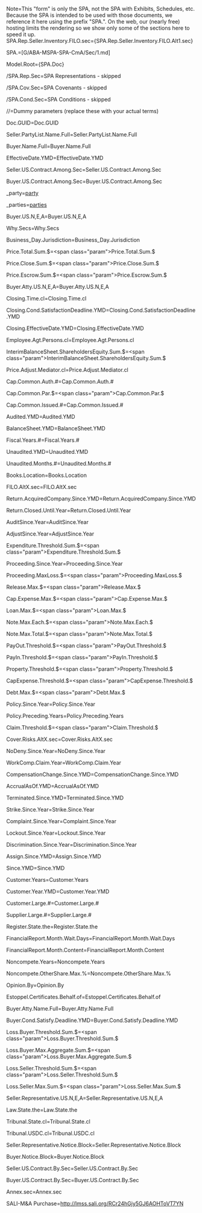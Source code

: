 Note=This "form" is only the SPA, not the SPA with Exhibits, Schedules, etc.  Because the SPA is intended to be used with those documents, we reference it here using the prefix "SPA.".  On the web, our (nearly free) hosting limits the rendering so we show only some of the sections here to speed it up.  
SPA.Rep.Seller.Inventory.FILO.sec={SPA.Rep.Seller.Inventory.FILO.Alt1.sec}

SPA.=[G/ABA-MSPA-SPA-CmA/Sec/1.md]

Model.Root={SPA.Doc}

/SPA.Rep.Sec=SPA Representations - skipped

/SPA.Cov.Sec=SPA Covenants - skipped

/SPA.Cond.Sec=SPA Conditions - skipped

//=Dummy parameters (replace these with your actual terms)

Doc.GUID=<span class="param">Doc.GUID</span>

Seller.PartyList.Name.Full=<span class="param">Seller.PartyList.Name.Full</span>

Buyer.Name.Full=<span class="param">Buyer.Name.Full</span>

EffectiveDate.YMD=<span class="param">EffectiveDate.YMD</span>

Seller.US.Contract.Among.Sec=<span class="param">Seller.US.Contract.Among.Sec</span>

Buyer.US.Contract.Among.Sec=<span class="param">Buyer.US.Contract.Among.Sec</span>

_party=<a href="Def.Party.sec" class="param">party</a>

_parties=<a href="Def.Party.sec" class="param">parties</a>

Buyer.US.N,E,A=<span class="param">Buyer.US.N,E,A</span>

Why.Secs=<span class="param">Why.Secs</span>

Business_Day.Jurisdiction=<span class="param">Business_Day.Jurisdiction</span>

Price.Total.Sum.$=<span class="param">Price.Total.Sum.$</span>

Price.Close.Sum.$=<span class="param">Price.Close.Sum.$</span>

Price.Escrow.Sum.$=<span class="param">Price.Escrow.Sum.$</span>

Buyer.Atty.US.N,E,A=<span class="param">Buyer.Atty.US.N,E,A</span>

Closing.Time.cl=<span class="param">Closing.Time.cl</span>

Closing.Cond.SatisfactionDeadline.YMD=<span class="param">Closing.Cond.SatisfactionDeadline.YMD</span>

Closing.EffectiveDate.YMD=<span class="param">Closing.EffectiveDate.YMD</span>

Employee.Agt.Persons.cl=<span class="param">Employee.Agt.Persons.cl</span>

InterimBalanceSheet.ShareholdersEquity.Sum.$=<span class="param">InterimBalanceSheet.ShareholdersEquity.Sum.$</span>

Price.Adjust.Mediator.cl=<span class="param">Price.Adjust.Mediator.cl</span>

Cap.Common.Auth.#=<span class="param">Cap.Common.Auth.#</span>

Cap.Common.Par.$=<span class="param">Cap.Common.Par.$</span>

Cap.Common.Issued.#=<span class="param">Cap.Common.Issued.#</span>

Audited.YMD=<span class="param">Audited.YMD</span>

BalanceSheet.YMD=<span class="param">BalanceSheet.YMD</span>

Fiscal.Years.#=<span class="param">Fiscal.Years.#</span>

Unaudited.YMD=<span class="param">Unaudited.YMD</span>

Unaudited.Months.#=<span class="param">Unaudited.Months.#</span>

Books.Location=<span class="param">Books.Location</span>

FILO.AltX.sec=<span class="param">FILO.AltX.sec</span>

Return.AcquiredCompany.Since.YMD=<span class="param">Return.AcquiredCompany.Since.YMD</span>

Return.Closed.Until.Year=<span class="param">Return.Closed.Until.Year</span>

AuditSince.Year=<span class="param">AuditSince.Year</span>

AdjustSince.Year=<span class="param">AdjustSince.Year</span>

Expenditure.Threshold.Sum.$=<span class="param">Expenditure.Threshold.Sum.$</span>

Proceeding.Since.Year=<span class="param">Proceeding.Since.Year</span>

Proceeding.MaxLoss.$=<span class="param">Proceeding.MaxLoss.$</span>

Release.Max.$=<span class="param">Release.Max.$</span>

Cap.Expense.Max.$=<span class="param">Cap.Expense.Max.$</span>

Loan.Max.$=<span class="param">Loan.Max.$</span>

Note.Max.Each.$=<span class="param">Note.Max.Each.$</span>

Note.Max.Total.$=<span class="param">Note.Max.Total.$</span>

PayOut.Threshold.$=<span class="param">PayOut.Threshold.$</span>

PayIn.Threshold.$=<span class="param">PayIn.Threshold.$</span>

Property.Threshold.$=<span class="param">Property.Threshold.$</span>

CapExpense.Threshold.$=<span class="param">CapExpense.Threshold.$</span>

Debt.Max.$=<span class="param">Debt.Max.$</span>

Policy.Since.Year=<span class="param">Policy.Since.Year</span>

Policy.Preceding.Years=<span class="param">Policy.Preceding.Years</span>

Claim.Threshold.$=<span class="param">Claim.Threshold.$</span>

Cover.Risks.AltX.sec=<span class="param">Cover.Risks.AltX.sec</span>

NoDeny.Since.Year=<span class="param">NoDeny.Since.Year</span>

WorkComp.Claim.Year=<span class="param">WorkComp.Claim.Year</span>

CompensationChange.Since.YMD=<span class="param">CompensationChange.Since.YMD</span>

AccrualAsOf.YMD=<span class="param">AccrualAsOf.YMD</span>

Terminated.Since.YMD=<span class="param">Terminated.Since.YMD</span>

Strike.Since.Year=<span class="param">Strike.Since.Year</span>

Complaint.Since.Year=<span class="param">Complaint.Since.Year</span>

Lockout.Since.Year=<span class="param">Lockout.Since.Year</span>

Discrimination.Since.Year=<span class="param">Discrimination.Since.Year</span>

Assign.Since.YMD=<span class="param">Assign.Since.YMD</span>

Since.YMD=<span class="param">Since.YMD</span>

Customer.Years=<span class="param">Customer.Years</span>

Customer.Year.YMD=<span class="param">Customer.Year.YMD</span>

Customer.Large.#=<span class="param">Customer.Large.#</span>

Supplier.Large.#=<span class="param">Supplier.Large.#</span>

Register.State.the=<span class="param">Register.State.the</span>

FinancialReport.Month.Wait.Days=<span class="param">FinancialReport.Month.Wait.Days</span>

FinancialReport.Month.Content=<span class="param">FinancialReport.Month.Content</span>

Noncompete.Years=<span class="param">Noncompete.Years</span>

Noncompete.OtherShare.Max.%=<span class="param">Noncompete.OtherShare.Max.%</span>

Opinion.By=<span class="param">Opinion.By</span>

Estoppel.Certificates.Behalf.of=<span class="param">Estoppel.Certificates.Behalf.of</span>

Buyer.Atty.Name.Full=<span class="param">Buyer.Atty.Name.Full</span>

Buyer.Cond.Satisfy.Deadline.YMD=<span class="param">Buyer.Cond.Satisfy.Deadline.YMD</span>

Loss.Buyer.Threshold.Sum.$=<span class="param">Loss.Buyer.Threshold.Sum.$</span>

Loss.Buyer.Max.Aggregate.Sum.$=<span class="param">Loss.Buyer.Max.Aggregate.Sum.$</span>

Loss.Seller.Threshold.Sum.$=<span class="param">Loss.Seller.Threshold.Sum.$</span>

Loss.Seller.Max.Sum.$=<span class="param">Loss.Seller.Max.Sum.$</span>

Seller.Representative.US.N,E,A=<span class="param">Seller.Representative.US.N,E,A</span>

Law.State.the=<span class="param">Law.State.the</span>

Tribunal.State.cl=<span class="param">Tribunal.State.cl</span>

Tribunal.USDC.cl=<span class="param">Tribunal.USDC.cl</span>

Seller.Representative.Notice.Block=<span class="param">Seller.Representative.Notice.Block</span>

Buyer.Notice.Block=<span class="param">Buyer.Notice.Block</span>

Seller.US.Contract.By.Sec=<span class="param">Seller.US.Contract.By.Sec</span>

Buyer.US.Contract.By.Sec=<span class="param">Buyer.US.Contract.By.Sec</span>

Annex.sec=<span class="param">Annex.sec</span>

SALI-M&A Purchase=http://lmss.sali.org/RCr24hGjy5GJ6AOHToVT7YN